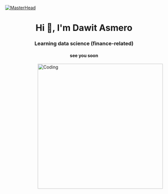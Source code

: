 [![MasterHead](https://developers.giphy.com/branch/master/static/api-512d36c09662682717108a38bbb5c57d.gif)](https://rishavchanda.io)
<h1 align="center">Hi 👋, I'm Dawit Asmero</h1>
<h3 align="center"> Learning data science (finance-related) </h3>
<h4 align="center">see you soon </h4>
<img align="right" alt="Coding" width="400" src="https://cdn.dribbble.com/users/1162077/screenshots/3848914/programmer.gif">



